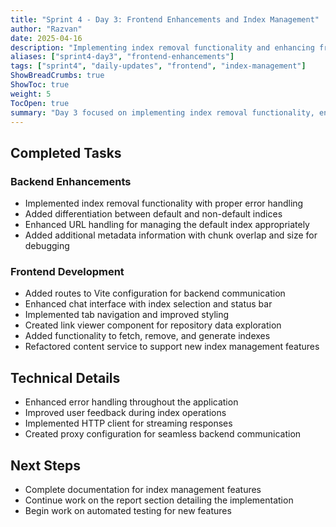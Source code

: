 ```yaml
---
title: "Sprint 4 - Day 3: Frontend Enhancements and Index Management"
author: "Razvan"
date: 2025-04-16
description: "Implementing index removal functionality and enhancing frontend components"
aliases: ["sprint4-day3", "frontend-enhancements"]
tags: ["sprint4", "daily-updates", "frontend", "index-management"]
ShowBreadCrumbs: true
ShowToc: true
weight: 5
TocOpen: true
summary: "Day 3 focused on implementing index removal functionality, enhancing the frontend interface, and improving error handling across the application."
---
```


## Completed Tasks

### Backend Enhancements
- Implemented index removal functionality with proper error handling
- Added differentiation between default and non-default indices
- Enhanced URL handling for managing the default index appropriately
- Added additional metadata information with chunk overlap and size for debugging

### Frontend Development
- Added routes to Vite configuration for backend communication
- Enhanced chat interface with index selection and status bar
- Implemented tab navigation and improved styling
- Created link viewer component for repository data exploration
- Added functionality to fetch, remove, and generate indexes
- Refactored content service to support new index management features

## Technical Details
- Enhanced error handling throughout the application
- Improved user feedback during index operations
- Implemented HTTP client for streaming responses
- Created proxy configuration for seamless backend communication

## Next Steps
- Complete documentation for index management features
- Continue work on the report section detailing the implementation
- Begin work on automated testing for new features
